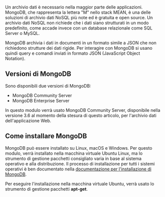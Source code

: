 Un archivio dati è necessario nella maggior parte delle applicazioni. MongoDB, che rappresenta la lettera "M" nello stack MEAN, è una delle soluzioni di archivio dati NoSQL più note ed è gratuita e open source. Un archivio dati NoSQL non richiede che i dati siano strutturati in un modo predefinito, come accade invece con un database relazionale come SQL Server o MySQL.

MongoDB archivia i dati in documenti in un formato simile a JSON che non richiedono strutture dei dati rigide. Per interagire con MongoDB si usano quindi query e comandi inviati in formato JSON (JavaScript Object Notation).

## <a name="mongodb-versions"></a>Versioni di MongoDB

Sono disponibili due versioni di MongoDB:

- MongoDB Community Server
- MongoDB Enterprise Server

In questo modulo verrà usato MongoDB Community Server, disponibile nella versione 3.6 al momento della stesura di questo articolo, per l'archivio dati dell'applicazione Web.

## <a name="how-to-install-mongodb"></a>Come installare MongoDB

MongoDB può essere installato su Linux, macOS e Windows. Per questo modulo, verrà installato nella macchina virtuale Ubuntu Linux, ma lo strumento di gestione pacchetti consigliato varia in base al sistema operativo e alla distribuzione. Il processo di installazione per tutti i sistemi operativi è ben documentato nella [documentazione per l'installazione di MongoDB](https://docs.mongodb.com/manual/administration/install-community/).

Per eseguire l'installazione nella macchina virtuale Ubuntu, verrà usato lo strumento di gestione pacchetti **apt-get**.